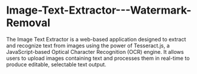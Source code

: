 # Image-Text-Extractor---Watermark-Removal
The Image Text Extractor is a web-based application designed to extract and recognize text from images using the power of Tesseract.js, a JavaScript-based Optical Character Recognition (OCR) engine. It allows users to upload images containing text and processes them in real-time to produce editable, selectable text output.
